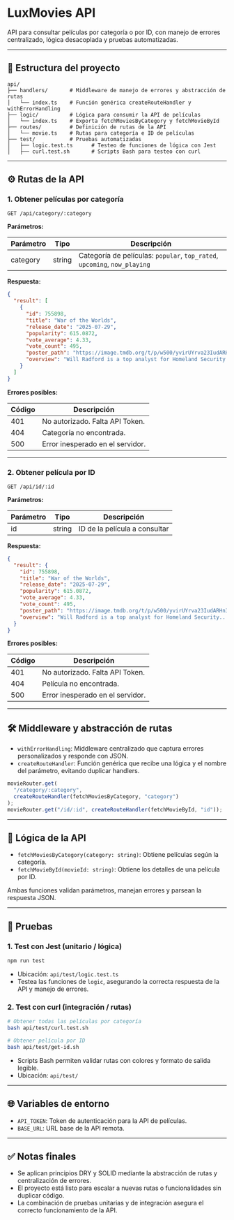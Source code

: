 # LuxMovies API

API para consultar películas por categoría o por ID, con manejo de errores centralizado, lógica desacoplada y pruebas automatizadas.

---

## 📁 Estructura del proyecto

```
api/
├── handlers/       # Middleware de manejo de errores y abstracción de rutas
│   └── index.ts    # Función genérica createRouteHandler y withErrorHandling
├── logic/          # Lógica para consumir la API de películas
│   └── index.ts    # Exporta fetchMoviesByCategory y fetchMovieById
├── routes/         # Definición de rutas de la API
│   └── movie.ts    # Rutas para categoría e ID de películas
├── test/           # Pruebas automatizadas
│   ├── logic.test.ts      # Testeo de funciones de lógica con Jest
│   ├── curl.test.sh       # Scripts Bash para testeo con curl
```

---

## ⚙️ Rutas de la API

### 1. Obtener películas por categoría

```
GET /api/category/:category
```

**Parámetros:**

| Parámetro | Tipo   | Descripción                                                               |
| --------- | ------ | ------------------------------------------------------------------------- |
| category  | string | Categoría de películas: `popular`, `top_rated`, `upcoming`, `now_playing` |

**Respuesta:**

```json
{
  "result": [
    {
      "id": 755898,
      "title": "War of the Worlds",
      "release_date": "2025-07-29",
      "popularity": 615.0872,
      "vote_average": 4.33,
      "vote_count": 495,
      "poster_path": "https://image.tmdb.org/t/p/w500/yvirUYrva23IudARHn3mMGVxWqM.jpg",
      "overview": "Will Radford is a top analyst for Homeland Security..."
    }
  ]
}
```

**Errores posibles:**

| Código | Descripción                      |
| ------ | -------------------------------- |
| 401    | No autorizado. Falta API Token.  |
| 404    | Categoría no encontrada.         |
| 500    | Error inesperado en el servidor. |

---

### 2. Obtener película por ID

```
GET /api/id/:id
```

**Parámetros:**

| Parámetro | Tipo   | Descripción                   |
| --------- | ------ | ----------------------------- |
| id        | string | ID de la película a consultar |

**Respuesta:**

```json
{
  "result": {
    "id": 755898,
    "title": "War of the Worlds",
    "release_date": "2025-07-29",
    "popularity": 615.0872,
    "vote_average": 4.33,
    "vote_count": 495,
    "poster_path": "https://image.tmdb.org/t/p/w500/yvirUYrva23IudARHn3mMGVxWqM.jpg",
    "overview": "Will Radford is a top analyst for Homeland Security..."
  }
}
```

**Errores posibles:**

| Código | Descripción                      |
| ------ | -------------------------------- |
| 401    | No autorizado. Falta API Token.  |
| 404    | Película no encontrada.          |
| 500    | Error inesperado en el servidor. |

---

## 🛠 Middleware y abstracción de rutas

- `withErrorHandling`: Middleware centralizado que captura errores personalizados y responde con JSON.
- `createRouteHandler`: Función genérica que recibe una lógica y el nombre del parámetro, evitando duplicar handlers.

```ts
movieRouter.get(
  "/category/:category",
  createRouteHandler(fetchMoviesByCategory, "category")
);
movieRouter.get("/id/:id", createRouteHandler(fetchMovieById, "id"));
```

---

## 🧩 Lógica de la API

- `fetchMoviesByCategory(category: string)`: Obtiene películas según la categoría.
- `fetchMovieById(movieId: string)`: Obtiene los detalles de una película por ID.

Ambas funciones validan parámetros, manejan errores y parsean la respuesta JSON.

---

## 🧪 Pruebas

### 1. Test con Jest (unitario / lógica)

```bash
npm run test
```

- Ubicación: `api/test/logic.test.ts`
- Testea las funciones de `logic`, asegurando la correcta respuesta de la API y manejo de errores.

### 2. Test con curl (integración / rutas)

```bash
# Obtener todas las películas por categoría
bash api/test/curl.test.sh

# Obtener película por ID
bash api/test/get-id.sh
```

- Scripts Bash permiten validar rutas con colores y formato de salida legible.
- Ubicación: `api/test/`

---

## 🌐 Variables de entorno

- `API_TOKEN`: Token de autenticación para la API de películas.
- `BASE_URL`: URL base de la API remota.

---

## ✅ Notas finales

- Se aplican principios DRY y SOLID mediante la abstracción de rutas y centralización de errores.
- El proyecto está listo para escalar a nuevas rutas o funcionalidades sin duplicar código.
- La combinación de pruebas unitarias y de integración asegura el correcto funcionamiento de la API.
